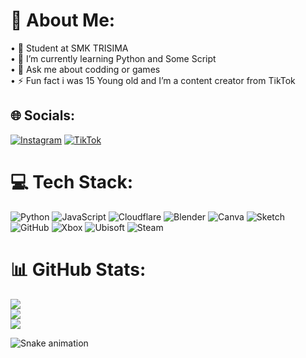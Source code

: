 # 💫 About Me:
• 🏫 Student at SMK TRISIMA<br>• 🌱 I’m currently learning Python and Some Script<br>• 💬 Ask me about codding or games <br>• ⚡ Fun fact i was 15 Young old and I’m a content creator from TikTok


## 🌐 Socials:
[![Instagram](https://img.shields.io/badge/Instagram-%23E4405F.svg?logo=Instagram&logoColor=white)](https://instagram.com/noyan4k) [![TikTok](https://img.shields.io/badge/TikTok-%23000000.svg?logo=TikTok&logoColor=white)](https://tiktok.com/@noyan4k) 

# 💻 Tech Stack:
![Python](https://img.shields.io/badge/python-3670A0?style=plastic&logo=python&logoColor=ffdd54) ![JavaScript](https://img.shields.io/badge/javascript-%23323330.svg?style=plastic&logo=javascript&logoColor=%23F7DF1E) ![Cloudflare](https://img.shields.io/badge/Cloudflare-F38020?style=plastic&logo=Cloudflare&logoColor=white) ![Blender](https://img.shields.io/badge/blender-%23F5792A.svg?style=plastic&logo=blender&logoColor=white) ![Canva](https://img.shields.io/badge/Canva-%2300C4CC.svg?style=plastic&logo=Canva&logoColor=white) ![Sketch](https://img.shields.io/badge/Sketch-FFB387?style=plastic&logo=sketch&logoColor=black) ![GitHub](https://img.shields.io/badge/github-%23121011.svg?style=plastic&logo=github&logoColor=white) ![Xbox](https://img.shields.io/badge/xbox-%23107C10.svg?style=plastic&logo=xbox&logoColor=white) ![Ubisoft](https://img.shields.io/badge/Ubisoft-%23F5F5F5.svg?style=plastic&logo=Ubisoft&logoColor=black) ![Steam](https://img.shields.io/badge/steam-%23000000.svg?style=plastic&logo=steam&logoColor=white)
# 📊 GitHub Stats:
![](https://github-readme-stats.vercel.app/api?username=Noyan4K&theme=shadow_red&hide_border=false&include_all_commits=false&count_private=false)<br/>
![](https://nirzak-streak-stats.vercel.app/?user=Noyan4K&theme=shadow_red&hide_border=false)<br/>
![](https://github-readme-stats.vercel.app/api/top-langs/?username=Noyan4K&theme=shadow_red&hide_border=false&include_all_commits=false&count_private=false&layout=compact)

![Snake animation](https://raw.githubusercontent.com/Noyan4K/Noyan4K/output/github-contribution-grid-snake-dark.svg)

<!-- Proudly created with GPRM ( https://gprm.itsvg.in ) -->

